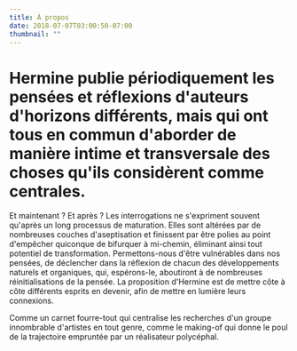 ```yaml
---
title: À propos
date: 2018-07-07T03:00:50-07:00
thumbnail: ""
---
```

# Hermine publie périodiquement les pensées et réflexions d'auteurs d'horizons différents, mais qui ont tous en commun d'aborder de manière intime et transversale des choses qu'ils considèrent comme centrales.

Et maintenant ? Et après ? Les interrogations ne s'expriment souvent qu'après un long processus de maturation. Elles sont altérées par de nombreuses couches d'aseptisation et finissent par être polies au point d'empêcher quiconque de bifurquer à mi-chemin, éliminant ainsi tout potentiel de transformation. Permettons-nous d'être vulnérables dans nos pensées, de déclencher dans la réflexion de chacun des développements naturels et organiques, qui, espérons-le, aboutiront à de nombreuses réinitialisations de la pensée. La proposition d'Hermine est de mettre côte à côte différents esprits en devenir, afin de mettre en lumière leurs connexions. 

Comme un carnet fourre-tout qui centralise les recherches d'un groupe innombrable d'artistes en tout genre, comme le making-of qui donne le poul de la trajectoire empruntée par un réalisateur polycéphal.